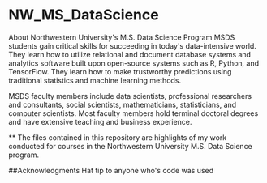 # NW_MS_DataScience

About Northwestern University's M.S. Data Science Program
MSDS students gain critical skills for succeeding in today's data-intensive world. They learn how to utilize relational and document database systems and analytics software built upon open-source systems such as R, Python, and TensorFlow. They learn how to make trustworthy predictions using traditional statistics and machine learning methods.

MSDS faculty members include data scientists, professional researchers and consultants, social scientists, mathematicians, statisticians, and computer scientists. Most faculty members hold terminal doctoral degrees and have extensive teaching and business experience.

** The files contained in this repository are highlights of my work conducted for courses in the Northwestern University M.S. Data Science program.

##Acknowledgments
Hat tip to anyone who's code was used
